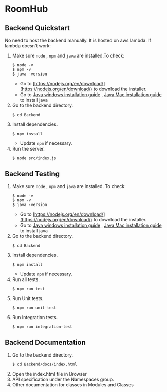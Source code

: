 # RoomHub

## Backend Quickstart
No need to host the backend manually. It is hosted on aws lambda.
If lambda doesn't work:
1. Make sure `node` , `npm` and `java` are installed.To check:
    ```
    $ node -v
    $ npm -v
    $ java -version
    ```
    - Go to [https://nodejs.org/en/download/](https://nodejs.org/en/download/) to download the installer.
    - Go to [Java windows installation guide](https://www.youtube.com/watch?app=desktop&v=jPwrWjEwtrw) , [Java Mac installation guide](https://www.youtube.com/watch?v=PQk9O03cukQ) to install java
2. Go to the backend directory.
    ```
    $ cd Backend
    ```
3. Install dependencies.
    ```
    $ npm install
    ```
    - Update `npm` if necessary.
4. Run the server.
    ```
    $ node src/index.js
    ```

## Backend Testing
1. Make sure `node` , `npm` and `java` are installed. To check:
    ```
    $ node -v
    $ npm -v
    $ java -version
    ```
    - Go to [https://nodejs.org/en/download/](https://nodejs.org/en/download/) to download the installer.
    - Go to [Java windows installation guide](https://www.youtube.com/watch?app=desktop&v=jPwrWjEwtrw) , [Java Mac installation guide](https://www.youtube.com/watch?v=PQk9O03cukQ) to install java
2. Go to the backend directory.
    ```
    $ cd Backend
    ```
3. Install dependencies.
    ```
    $ npm install
    ```
    - Update `npm` if necessary.
4. Run all tests.
    ```
    $ npm run test
    ```
5. Run Unit tests.
   ```
   $ npm run unit-test
    ```
6. Run Integration tests.
   ```
   $ npm run integration-test
   ```

## Backend Documentation
1. Go to the backend directory.
    ```
    $ cd Backend/docs/index.html
    ```
2. Open the index.html file in Browser
3. API specification under the Namespaces group.
4. Other documentation for classes in Modules and Classes
